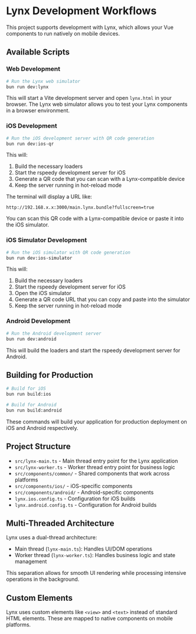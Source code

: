 # Lynx Development Workflows

This project supports development with Lynx, which allows your Vue components to run natively on mobile devices.

## Available Scripts

### Web Development

```bash
# Run the Lynx web simulator
bun run dev:lynx
```

This will start a Vite development server and open `lynx.html` in your browser. The Lynx web simulator allows you to test your Lynx components in a browser environment.

### iOS Development

```bash
# Run the iOS development server with QR code generation
bun run dev:ios-qr
```

This will:
1. Build the necessary loaders
2. Start the rspeedy development server for iOS
3. Generate a QR code that you can scan with a Lynx-compatible device
4. Keep the server running in hot-reload mode

The terminal will display a URL like:
```
http://192.168.x.x:3000/main.lynx.bundle?fullscreen=true
```

You can scan this QR code with a Lynx-compatible device or paste it into the iOS simulator.

### iOS Simulator Development

```bash
# Run the iOS simulator with QR code generation
bun run dev:ios-simulator
```

This will:
1. Build the necessary loaders
2. Start the rspeedy development server for iOS
3. Open the iOS simulator
4. Generate a QR code URL that you can copy and paste into the simulator
5. Keep the server running in hot-reload mode

### Android Development

```bash
# Run the Android development server
bun run dev:android
```

This will build the loaders and start the rspeedy development server for Android.

## Building for Production

```bash
# Build for iOS
bun run build:ios

# Build for Android
bun run build:android
```

These commands will build your application for production deployment on iOS and Android respectively.

## Project Structure

- `src/lynx-main.ts` - Main thread entry point for the Lynx application
- `src/lynx-worker.ts` - Worker thread entry point for business logic
- `src/components/common/` - Shared components that work across platforms
- `src/components/ios/` - iOS-specific components
- `src/components/android/` - Android-specific components
- `lynx.ios.config.ts` - Configuration for iOS builds
- `lynx.android.config.ts` - Configuration for Android builds

## Multi-Threaded Architecture

Lynx uses a dual-thread architecture:
- Main thread (`lynx-main.ts`): Handles UI/DOM operations
- Worker thread (`lynx-worker.ts`): Handles business logic and state management

This separation allows for smooth UI rendering while processing intensive operations in the background.

## Custom Elements

Lynx uses custom elements like `<view>` and `<text>` instead of standard HTML elements. These are mapped to native components on mobile platforms. 
